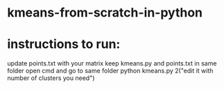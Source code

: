 # kmeans-from-scratch-in-python
# instructions to run:
update points.txt with your matrix
keep kmeans.py and points.txt in same folder
open cmd and go to same folder
python kmeans.py 2("edit it with number of clusters you need")
